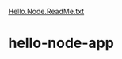 [Hello.Node.ReadMe.txt](https://github.com/jsmith698/hello-node-app/files/7076824/Hello.Node.ReadMe.txt)
# hello-node-app
